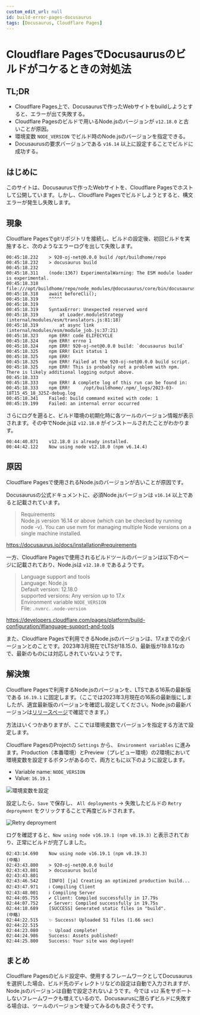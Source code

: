 ```yaml
---
custom_edit_url: null
id: build-error-pages-docusaurus
tags: [Docusaurus, Cloudflare Pages]
---
```


# Cloudflare PagesでDocusaurusのビルドがコケるときの対処法

## TL;DR

- Cloudflare Pages上で、Docusaurusで作ったWebサイトをbuildしようとすると、エラーが出て失敗する。
- Cloudflare Pagesのビルドで用いるNode.jsのバージョンが `v12.18.0` と古いことが原因。
- 環境変数 `NODE_VERSION` でビルド時のNode.jsのバージョンを指定できる。
- Docusaurusの要求バージョンである `v16.14` 以上に設定することでビルドに成功する。

## はじめに

このサイトは、Docusaurusで作ったWebサイトを、Cloudflare Pagesでホストして公開しています。しかし、Cloudflare Pagesでビルドしようとすると、構文エラーが発生し失敗します。

## 現象

Cloudflare Pagesでgitリポジトリを接続し、ビルドの設定後、初回ビルドを実施すると、次のようなエラーログを出して失敗します。

```
00:45:18.232	> 920-oj-net@0.0.0 build /opt/buildhome/repo
00:45:18.232	> docusaurus build
00:45:18.232	
00:45:18.311	(node:1367) ExperimentalWarning: The ESM module loader is experimental.
00:45:18.318	file:///opt/buildhome/repo/node_modules/@docusaurus/core/bin/docusaurus.mjs:27
00:45:18.318	await beforeCli();
00:45:18.319	^^^^^
00:45:18.319	
00:45:18.319	SyntaxError: Unexpected reserved word
00:45:18.319	    at Loader.moduleStrategy (internal/modules/esm/translators.js:81:18)
00:45:18.319	    at async link (internal/modules/esm/module_job.js:37:21)
00:45:18.323	npm ERR! code ELIFECYCLE
00:45:18.324	npm ERR! errno 1
00:45:18.324	npm ERR! 920-oj-net@0.0.0 build: `docusaurus build`
00:45:18.325	npm ERR! Exit status 1
00:45:18.325	npm ERR! 
00:45:18.325	npm ERR! Failed at the 920-oj-net@0.0.0 build script.
00:45:18.325	npm ERR! This is probably not a problem with npm. There is likely additional logging output above.
00:45:18.333	
00:45:18.333	npm ERR! A complete log of this run can be found in:
00:45:18.333	npm ERR!     /opt/buildhome/.npm/_logs/2023-03-18T15_45_18_325Z-debug.log
00:45:18.341	Failed: build command exited with code: 1
00:45:19.199	Failed: an internal error occurred
```

さらにログを遡ると、ビルド環境の初期化時に各ツールのバージョン情報が表示されます。その中でNode.jsは `v12.18.0` がインストールされたことがわかります。

```
00:44:40.871	v12.18.0 is already installed.
00:44:42.122	Now using node v12.18.0 (npm v6.14.4)
```

## 原因

Cloudflare Pagesで使用されるNode.jsのバージョンが古いことが原因です。

Docusaurusの公式ドキュメントに、必須Node.jsバージョンは `v16.14` 以上であると記載されています。

> Requirements  
> Node.js version 16.14 or above (which can be checked by running node -v). You can use nvm for managing multiple Node versions on a single machine installed.

https://docusaurus.io/docs/installation#requirements

一方、Cloudflare Pagesで使用されるビルドツールのバージョンは以下のページに記載されており、Node.jsは `v12.18.0` であるようです。

> Language support and tools  
> Language: Node.js  
> Default version: 12.18.0  
> supported versions: Any version up to 17.x  
> Environment variable `NODE_VERSION`  
> File: `.nvmrc`. `.node-version`  

https://developers.cloudflare.com/pages/platform/build-configuration/#language-support-and-tools

また、Cloudflare Pagesで利用できるNode.jsのバージョンは、17.xまでの全バージョンとのことです。2023年3月現在でLTSが18.15.0、最新版が19.8.1なので、最新のものには対応しきれていないようです。

## 解決策

Cloudflare Pagesで利用するNode.jsのバージョンを、LTSである16系の最新版である `16.19.1` に固定します。（ここでは2023年3月現在の16系の最新版にしましたが、適宜最新版のバージョンを確認し設定してください。Node.jsの最新バージョンは[リリースページ](https://nodejs.org/ja/download/releases)で確認できます。）

方法はいくつかありますが、ここでは環境変数でバージョンを指定する方法で設定します。

Cloudflare PagesのProjectの `Settings` から、 `Environment variables` に進みます。Production（本番環境）とPreview（プレビュー環境）の2環境において環境変数を設定するボタンがあるので、両方ともに以下のように設定します。

- Variable name: `NODE_VERSION`
- Value: `16.19.1`

![環境変数を設定](/img/docs/build-error-pages-docusaurus/40873e086133331eb838c6463e88dd663e43b45b0c9c20fe2f7c4c5ed8d22e77.png)  

設定したら、`Save` で保存し、 `All deployments` → 失敗したビルドの `Retry deproyment` をクリックすることで再度ビルドされます。

![Retry deproyment](/img/docs/build-error-pages-docusaurus/99ddd33daba1ca55794b4b6cd7e080cb59b86926904b7580735f1b90ad0af46b.png)  

ログを確認すると、`Now using node v16.19.1 (npm v8.19.3)` と表示されており、正常にビルドが完了しました。

```
02:43:14.690	Now using node v16.19.1 (npm v8.19.3)
(中略)
02:43:43.800	> 920-oj-net@0.0.0 build
02:43:43.801	> docusaurus build
02:43:43.801	
02:43:46.542	[INFO] [ja] Creating an optimized production build...
02:43:47.971	ℹ Compiling Client
02:43:48.001	ℹ Compiling Server
02:44:05.755	✔ Client: Compiled successfully in 17.79s
02:44:07.752	✔ Server: Compiled successfully in 19.75s
02:44:18.689	[SUCCESS] Generated static files in "build".
(中略)
02:44:22.515	✨ Success! Uploaded 51 files (1.66 sec)
02:44:22.515	
02:44:23.080	✨ Upload complete!
02:44:24.986	Success: Assets published!
02:44:25.800	Success: Your site was deployed!
```

## まとめ

Cloudflare Pagesのビルド設定中、使用するフレームワークとしてDocusaurusを選択した場合、ビルド先のディレクトリなどの設定は自動で入力されますが、Node.jsのバージョンは自動で設定されないようです。今では `v12` 系をサポートしないフレームワークも増えているので、Docusaurusに限らずビルドに失敗する場合は、ツールのバージョンを疑ってみるのも良さそうです。
